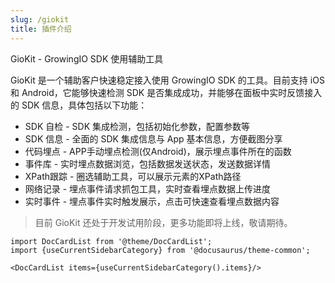```yaml
---
slug: /giokit
title: 插件介绍
---
```


GioKit - GrowingIO SDK 使用辅助工具

GioKit 是一个辅助客户快速稳定接入使用 GrowingIO SDK 的工具。目前支持 iOS 和 Android，它能够快速检测 SDK 是否集成成功，并能够在面板中实时反馈接入的 SDK 信息，具体包括以下功能：

- SDK 自检 - SDK 集成检测，包括初始化参数，配置参数等
- SDK 信息 - 全面的 SDK 集成信息与 App 基本信息，方便截图分享
- 代码埋点  - APP手动埋点检测(仅Android)，展示埋点事件所在的函数
- 事件库 - 实时埋点数据浏览，包括数据发送状态，发送数据详情
- XPath跟踪 - 圈选辅助工具，可以展示元素的XPath路径
- 网络记录 - 埋点事件请求抓包工具，实时查看埋点数据上传进度
- 实时事件 - 埋点事件实时触发展示，点击可快速查看埋点数据内容

> 目前 GioKit 还处于开发试用阶段，更多功能即将上线，敬请期待。


```mdx-code-block
import DocCardList from '@theme/DocCardList';
import {useCurrentSidebarCategory} from '@docusaurus/theme-common';

<DocCardList items={useCurrentSidebarCategory().items}/>
```
